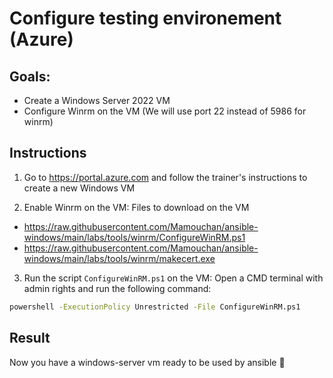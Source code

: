 # Configure testing environement (Azure)

## Goals:

- Create a Windows Server 2022 VM
- Configure Winrm on the VM (We will use port 22 instead of 5986 for winrm)

## Instructions

1) Go to https://portal.azure.com and follow the trainer's instructions to create a new Windows VM

2) Enable Winrm on the VM: Files to download on the VM

- https://raw.githubusercontent.com/Mamouchan/ansible-windows/main/labs/tools/winrm/ConfigureWinRM.ps1
- https://raw.githubusercontent.com/Mamouchan/ansible-windows/main/labs/tools/winrm/makecert.exe

3) Run the script `ConfigureWinRM.ps1` on the VM: Open a CMD terminal with admin rights and run the following command:

```bash
powershell -ExecutionPolicy Unrestricted -File ConfigureWinRM.ps1
```

## Result

Now you have a windows-server vm ready to be used by ansible :clap:
